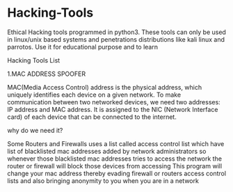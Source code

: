 # Hacking-Tools
Ethical Hacking tools programmed in python3.
These tools can only be used in linux/unix based systems and penetrations distributions like kali linux and parrotos. 
Use it for educational purpose and to learn 

Hacking Tools List

1.MAC ADDRESS SPOOFER

MAC(Media Access Control) address is the physical address, which uniquely identifies each device on a given network. 
To make communication between two networked devices, we need two addresses: IP address and MAC address. It is assigned to the 
NIC (Network Interface card) of each device that can be connected to the internet.

why do we need it?

Some Routers and Firewalls uses a list called access control list which have list of blacklisted mac addresses added by network 
administrators so whenever those blacklisted mac addresses tries to access the network the router or firewall will block those 
devices from accessing
This program will change your mac address thereby evading firewall or routers access control lists and also bringing
anonymity to you when you are in a network

